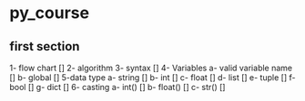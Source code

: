 # py_course

## first section
1- flow chart []
2- algorithm
3- syntax []
4- Variables 
  a- valid variable name []
  b- global []
5-data type 
  a- string []
  b- int []
  c- float []
  d- list []
  e- tuple []
  f- bool [] 
  g- dict []
6- casting
  a- int() []
  b- float() []
  c- str() []

